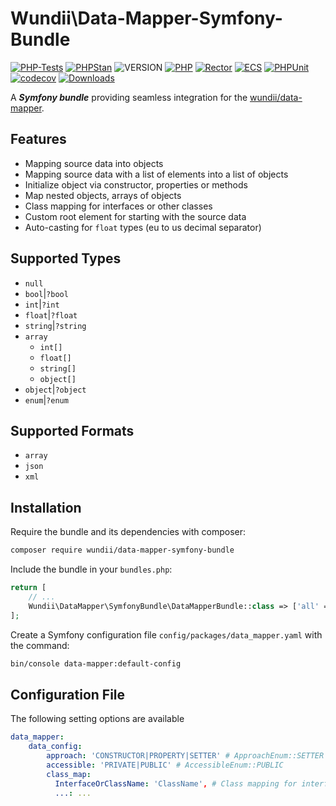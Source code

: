 # Wundii\Data-Mapper-Symfony-Bundle

[![PHP-Tests](https://github.com/wundii/data-mapper-symfony-bundle/actions/workflows/code_quality.yml/badge.svg)](https://github.com/wundii/data-mapper-symfony-bundle/actions/workflows/code_quality.yml)
[![PHPStan](https://img.shields.io/badge/PHPStan-level%209-brightgreen.svg?style=flat)](https://phpstan.org/)
![VERSION](https://img.shields.io/packagist/v/wundii/data-mapper-symfony-bundle)
[![PHP](https://img.shields.io/packagist/php-v/wundii/data-mapper-symfony-bundle)](https://www.php.net/)
[![Rector](https://img.shields.io/badge/Rector-8.2-blue.svg?style=flat)](https://getrector.com)
[![ECS](https://img.shields.io/badge/ECS-check-blue.svg?style=flat)](https://tomasvotruba.com/blog/zen-config-in-ecs)
[![PHPUnit](https://img.shields.io/badge/PHP--Unit-check-blue.svg?style=flat)](https://phpunit.org)
[![codecov](https://codecov.io/github/wundii/data-mapper-symfony-bundle/branch/main/graph/badge.svg?token=cb7efb4edf7e1a31909c63e5a9fd4b814f000166)](https://app.codecov.io/github/wundii/data-mapper-symfony-bundle)
[![Downloads](https://img.shields.io/packagist/dt/wundii/data-mapper-symfony-bundle.svg?style=flat)](https://packagist.org/packages/wundii/data-mapper-symfony-bundle)

A ***Symfony bundle*** providing seamless integration for the [wundii/data-mapper](https://github.com/wundii/data-mapper).

## Features
- Mapping source data into objects
- Mapping source data with a list of elements into a list of objects
- Initialize object via constructor, properties or methods
- Map nested objects, arrays of objects
- Class mapping for interfaces or other classes
- Custom root element for starting with the source data
- Auto-casting for `float` types (eu to us decimal separator)

## Supported Types
- `null`
- `bool`|`?bool`
- `int`|`?int`
- `float`|`?float`
- `string`|`?string`
- `array`
    - `int[]`
    - `float[]`
    - `string[]`
    - `object[]`
- `object`|`?object`
- `enum`|`?enum`

## Supported Formats
- `array`
- `json`
- `xml`

## Installation
Require the bundle and its dependencies with composer:

```bash
composer require wundii/data-mapper-symfony-bundle
```

Include the bundle in your `bundles.php`:

```php
return [
    // ...
    Wundii\DataMapper\SymfonyBundle\DataMapperBundle::class => ['all' => true],
];
```

Create a Symfony configuration file `config/packages/data_mapper.yaml` with the command:

```bash
bin/console data-mapper:default-config
```

## Configuration File
The following setting options are available

```yaml
data_mapper:
    data_config:
        approach: 'CONSTRUCTOR|PROPERTY|SETTER' # ApproachEnum::SETTER
        accessible: 'PRIVATE|PUBLIC' # AccessibleEnum::PUBLIC
        class_map: 
          InterfaceOrClassName: 'ClassName', # Class mapping for interfaces or other classes
          ...: ...
```